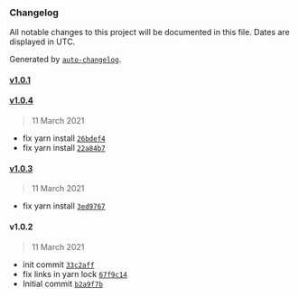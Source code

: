 ### Changelog

All notable changes to this project will be documented in this file. Dates are displayed in UTC.

Generated by [`auto-changelog`](https://github.com/CookPete/auto-changelog).

#### [v1.0.1](https://github.com/idok/typescript-teamcity/compare/v1.0.4...v1.0.1)

#### [v1.0.4](https://github.com/idok/typescript-teamcity/compare/v1.0.3...v1.0.4)

> 11 March 2021

- fix yarn install [`26bdef4`](https://github.com/idok/typescript-teamcity/commit/26bdef4e859db5f6bc05f289f5bbbfd675f8b48f)
- fix yarn install [`22a84b7`](https://github.com/idok/typescript-teamcity/commit/22a84b73934c4d3d525a87cd80d8c5645da6eab4)

#### [v1.0.3](https://github.com/idok/typescript-teamcity/compare/v1.0.2...v1.0.3)

> 11 March 2021

- fix yarn install [`3ed9767`](https://github.com/idok/typescript-teamcity/commit/3ed97671cc25836321887a7d3723c87ff93087a7)

#### v1.0.2

> 11 March 2021

- init commit [`33c2aff`](https://github.com/idok/typescript-teamcity/commit/33c2affcc17237f9d86cc1336c0bc7cfddd1b8c0)
- fix links in yarn lock [`67f9c14`](https://github.com/idok/typescript-teamcity/commit/67f9c14dd4dfefefc8c8696dcd3c0b66211d8815)
- Initial commit [`b2a9f7b`](https://github.com/idok/typescript-teamcity/commit/b2a9f7b0afc9e4b2861d111b5bd9061d5f6c47a9)
